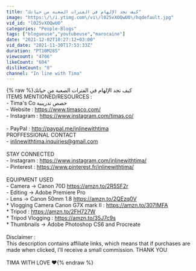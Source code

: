 ```yaml
---
title: "كيف تجد الإلهام في الفترات الصعبة من حياتك"
image: "https:\/\/i.ytimg.com\/vi\/l025vXOQwU0\/hqdefault.jpg"
vid_id: "l025vXOQwU0"
categories: "People-Blogs"
tags: ["blogueuse","youtubeuse","marocaine"]
date: "2021-12-02T10:27:12+03:00"
vid_date: "2021-11-30T17:53:33Z"
duration: "PT10M28S"
viewcount: "4706"
likeCount: "604"
dislikeCount: "0"
channel: "In line with Tima"
---
```

{% raw %}كيف تجد الإلهام في الفترات الصعبة من حياتك <br />ITEMS MENTIONED/RESOURCES :<br />- Tima's Co حصص تدريبية <br />- Website : <a rel="nofollow" target="blank" href="https://www.timasco.com/">https://www.timasco.com/</a><br />- Instagram : <a rel="nofollow" target="blank" href="https://www.instagram.com/timas.co/">https://www.instagram.com/timas.co/</a><br /><br />- PayPal  : <a rel="nofollow" target="blank" href="http://paypal.me/inlinewithtima">http://paypal.me/inlinewithtima</a><br />PROFFESSIONAL CONTACT<br />-  inlinewithtima.inquiries@gmail.com<br /><br />STAY CONNECTED<br />- Instagram : <a rel="nofollow" target="blank" href="https://www.instagram.com/inlinewithtima/">https://www.instagram.com/inlinewithtima/</a><br />- Pinterest : <a rel="nofollow" target="blank" href="https://www.pinterest.fr/inlinewithtima/">https://www.pinterest.fr/inlinewithtima/</a><br /><br />EQUIPMENT USED<br />- Camera → Canon 70D <a rel="nofollow" target="blank" href="https://amzn.to/2R5SF2r">https://amzn.to/2R5SF2r</a><br />- Editing → Adobe Premiere Pro <br />- Lens → Canon 50mm 1.8 <a rel="nofollow" target="blank" href="https://amzn.to/2QEzq0V">https://amzn.to/2QEzq0V</a><br />* Vlogging Camera Canon G7X mark II : <a rel="nofollow" target="blank" href="https://amzn.to/307IMFA">https://amzn.to/307IMFA</a><br />* Tripod : <a rel="nofollow" target="blank" href="https://amzn.to/2FH727W">https://amzn.to/2FH727W</a><br />* Tripod Vlogging : <a rel="nofollow" target="blank" href="https://amzn.to/35J7c9s">https://amzn.to/35J7c9s</a><br />* Thumbnails → Adobe Photoshop CS6 and Procreate<br /><br />Disclaimer :  <br />This description contains affiliate links, which means that if purchases are made when clicked, I’ll receive a small commission. THANK YOU<br /><br />TIMA WITH LOVE ❤{% endraw %}
